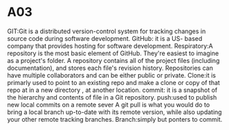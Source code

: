 # A03
GIT:Git is a distributed version-control system for tracking changes in source code during software development.
GitHub: it is a US- based company that provides hosting for software development.
Respiratory:A repository is the most basic element of GitHub. They're easiest to imagine as a project's folder. A repository contains all of the project files (including documentation), and stores each file's revision history. Repositories can have multiple collaborators and can be either public or private.
Clone:it is primarly used to point to an existing repo and make a clone or copy of that repo at in a new directory , at another location.
commit: it is a snapshot of the hierarchy and contents of file in a Git repository.
push:used to publish new local commits on a remote sever
A git pull is what you would do to bring a local branch up-to-date with its remote version, while also updating your other remote tracking branches.
Branch:simply but ponters to commit.
